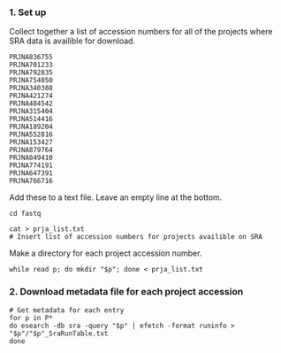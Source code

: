 ### 1. Set up
Collect together a list of accession numbers for all of the projects where SRA data is availible for download.
```text
PRJNA836755
PRJNA701233
PRJNA792835
PRJNA754050
PRJNA340388
PRJNA421274
PRJNA484542
PRJNA315404
PRJNA514416
PRJNA189204
PRJNA552816
PRJNA153427
PRJNA879764
PRJNA849410
PRJNA774191
PRJNA647391
PRJNA766716
```

Add these to a text file. Leave an empty line at the bottom.

```console
cd fastq

cat > prja_list.txt
# Insert list of accession numbers for projects availible on SRA
```

Make a directory for each project accession number.

```console
while read p; do mkdir "$p"; done < prja_list.txt
```

### 2. Download metadata file for each project accession

```console
# Get metadata for each entry
for p in P*
do esearch -db sra -query "$p" | efetch -format runinfo > "$p"/"$p"_SraRunTable.txt
done 
```
